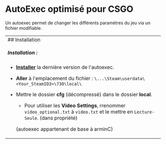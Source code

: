 # AutoExec optimisé pour CSGO

Un autoexec permet de changer les différents paramètres du jeu via un fichier modifiable.

<table>
<tr>
<td>
## Installation

##### Installation :
* **[Installer](https://github.com/ArmynC/ArminC-AutoExec/archive/master.zip)** la dernière version de l'autoexec.
* **Aller** à l'emplacement du fichier : `\...\Steam\userdata\<Your_SteamID3>\730\local\`
* Mettre le dossier **cfg** (décompressé) dans le dossier **local**.
    * Pour utiliser les **Video Settings**, rrenommer `video_optional.txt` à `video.txt` et le mettre en `Lecture-Seule`. (dans propriété) 
   
   (autoexec appartenant de base à arminC)

